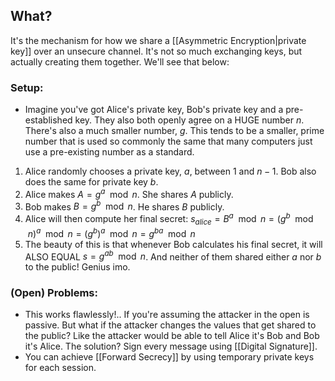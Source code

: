## What?
It's the mechanism for how we share a [[Asymmetric Encryption|private key]] over an unsecure channel. It's not so much exchanging keys, but actually creating them together. We'll see that below:

### Setup:
-  Imagine you've got Alice's private key, Bob's private key and a pre-established key. They also both openly agree on a HUGE number $n$. There's also a much smaller number, $g$. This tends to be a smaller, prime number that is used so commonly the same that many computers just use a pre-existing number as a standard.

1. Alice randomly chooses a private key, $a$, between $1$ and $n-1$. Bob also does the same for private key $b$.
2. Alice makes $A = g^{a}\mod n$. She shares $A$ publicly. 
3. Bob makes $B=g^b \mod n$. He shares $B$ publicly.
4. Alice will then compute her final secret: $s_{alice} = B^a \mod n = (g^{b} \mod n)^a \mod n = (g^b)^a \mod n = g^{ba} \mod n$
5. The beauty of this is that whenever Bob calculates his final secret, it will ALSO EQUAL $s=g^{ab} \mod n$. And neither of them shared either $a$ nor $b$ to the public! Genius imo.

### (Open) Problems:
- This works flawlessly!.. If you're assuming the attacker in the open is passive. But what if the attacker changes the values that get shared to the public? Like the attacker would be able to tell Alice it's Bob and Bob it's Alice. The solution? Sign every message using [[Digital Signature]]. 
- You can achieve [[Forward Secrecy]] by using temporary private keys for each session. 